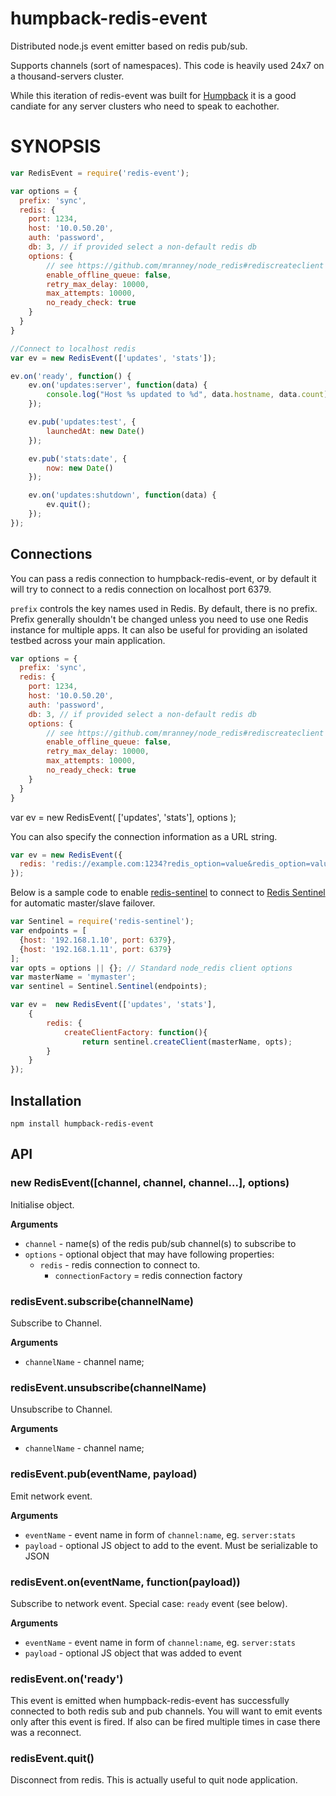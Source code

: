 humpback-redis-event
====================

Distributed node.js event emitter based on redis pub/sub.

Supports channels (sort of namespaces). This code is heavily used 24x7 on a thousand-servers cluster.

While this iteration of redis-event was built for [Humpback](https://github.com/CaliStyle/humpback) it
is a good candiate for any server clusters who need to speak to eachother.

# SYNOPSIS

```javascript
var RedisEvent = require('redis-event');

var options = {
  prefix: 'sync',
  redis: {
    port: 1234,
    host: '10.0.50.20',
    auth: 'password',
    db: 3, // if provided select a non-default redis db
    options: {
    	// see https://github.com/mranney/node_redis#rediscreateclient
     	enable_offline_queue: false, 
     	retry_max_delay: 10000, 
     	max_attempts: 10000, 
     	no_ready_check: true
    }
  }
}

//Connect to localhost redis
var ev = new RedisEvent(['updates', 'stats']);

ev.on('ready', function() {
	ev.on('updates:server', function(data) {
		console.log("Host %s updated to %d", data.hostname, data.count);
	});

	ev.pub('updates:test', {
		launchedAt: new Date()
	});

	ev.pub('stats:date', {
		now: new Date()
	});

	ev.on('updates:shutdown', function(data) {
		ev.quit();
	});
});
```

## Connections

You can pass a redis connection to humpback-redis-event, or by default it will try to connect to a redis connection on localhost port 6379.

`prefix` controls the key names used in Redis.  By default, there is no prefix. Prefix generally shouldn't be changed unless you need to use one Redis instance for multiple apps. It can also be useful for providing an isolated testbed across your main application.

```js
var options = {
  prefix: 'sync',
  redis: {
    port: 1234,
    host: '10.0.50.20',
    auth: 'password',
    db: 3, // if provided select a non-default redis db
    options: {
    	// see https://github.com/mranney/node_redis#rediscreateclient
     	enable_offline_queue: false, 
     	retry_max_delay: 10000, 
     	max_attempts: 10000, 
     	no_ready_check: true
    }
  }
}
```

var ev = new RedisEvent(
	['updates', 'stats'],
	options
);

You can also specify the connection information as a URL string.

```js
var ev = new RedisEvent({
  redis: 'redis://example.com:1234?redis_option=value&redis_option=value'
});
```

Below is a sample code to enable [redis-sentinel](https://github.com/ortoo/node-redis-sentinel) to connect to [Redis Sentinel](http://redis.io/topics/sentinel) for automatic master/slave failover.

```js
var Sentinel = require('redis-sentinel');
var endpoints = [
  {host: '192.168.1.10', port: 6379},
  {host: '192.168.1.11', port: 6379}
];
var opts = options || {}; // Standard node_redis client options
var masterName = 'mymaster';
var sentinel = Sentinel.Sentinel(endpoints);

var ev =  new RedisEvent(['updates', 'stats'],
	{
   		redis: {
      		createClientFactory: function(){
         		return sentinel.createClient(masterName, opts);
      	}
	}
});
```

## Installation

```
npm install humpback-redis-event
```

## API

### new RedisEvent([channel, channel, channel...], options)

Initialise object.

__Arguments__

* `channel` - name(s) of the redis pub/sub channel(s) to subscribe to
* `options` - optional object that may have following properties:
  * `redis` - redis connection to connect to.
    * `connectionFactory` = redis connection factory

### redisEvent.subscribe(channelName)

Subscribe to Channel.

__Arguments__

* `channelName` - channel name;

### redisEvent.unsubscribe(channelName)

Unsubscribe to Channel.

__Arguments__

* `channelName` - channel name;

### redisEvent.pub(eventName, payload)

Emit network event.

__Arguments__

* `eventName` - event name in form of `channel:name`, eg. `server:stats`
* `payload` - optional JS object to add to the event. Must be serializable to JSON

### redisEvent.on(eventName, function(payload))

Subscribe to network event. Special case: `ready` event (see below).

__Arguments__

* `eventName` - event name in form of `channel:name`, eg. `server:stats`
* `payload` - optional JS object that was added to event

### redisEvent.on('ready')

This event is emitted when humpback-redis-event has successfully connected to both redis sub and pub channels. You will want to emit events only after this event is fired. If also can be fired multiple times in case there was a reconnect.

### redisEvent.quit()

Disconnect from redis. This is actually useful to quit node application.

